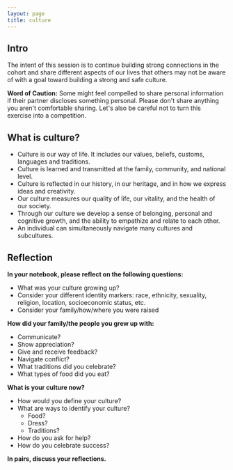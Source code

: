 ```yaml
---
layout: page
title: culture
---
```


## Intro

The intent of this session is to continue building strong connections in the cohort and share different aspects of our lives that others may not be aware of with a goal toward building a strong and safe culture.

**Word of Caution:** Some might feel compelled to share personal information if their partner discloses something personal. Please don't share anything you aren't comfortable sharing. Let's also be careful not to turn this exercise into a competition.

## What is culture?

* Culture is our way of life. It includes our values, beliefs, customs, languages and traditions.
* Culture is learned and transmitted at the family, community, and national level.
* Culture is reflected in our history, in our heritage, and in how we express ideas and creativity.
* Our culture measures our quality of life, our vitality, and the health of our society.
* Through our culture we develop a sense of belonging, personal and cognitive growth, and the ability to empathize and relate to each other.
* An individual can simultaneously navigate many cultures and subcultures.

## Reflection

**In your notebook, please reflect on the following questions:**

* What was your culture growing up?
* Consider your different identity markers: race, ethnicity, sexuality, religion, location, socioeconomic status, etc.
* Consider your family/how/where you were raised

**How did your family/the people you grew up with:**

* Communicate?
* Show appreciation?
* Give and receive feedback?
* Navigate conflict?
* What traditions did you celebrate?
* What types of food did you eat?

**What is your culture now?**

* How would you define your culture?
* What are ways to identify your culture?
    * Food?
    * Dress?
    * Traditions?
* How do you ask for help?
* How do you celebrate success?

**In pairs, discuss your reflections.**

